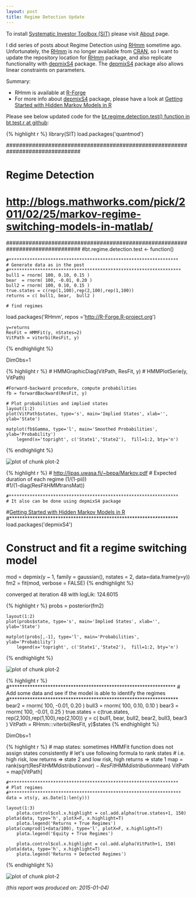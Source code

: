```yaml
---
layout: post
title: Regime Detection Update
---
```



To install [Systematic Investor Toolbox (SIT)](https://github.com/systematicinvestor/SIT) please visit [About](/about) page.





I did series of posts about Regime Detection using [RHmm](http://cran.r-project.org/web/packages/RHmm/index.html)
sometime ago. Unfortunately, the [RHmm](http://cran.r-project.org/web/packages/RHmm/index.html) is no 
longer available from [CRAN](http://cran.r-project.org/web/packages/RHmm/index.html), so I want to
update the repository location for [RHmm](http://r-forge.r-project.org/R/?group_id=85) package, and
also replicate functionality with [depmixS4](http://cran.r-project.org/web/packages/depmixS4/index.html)
package. The [depmixS4](http://cran.r-project.org/web/packages/depmixS4/index.html) package
also allows linear constraints on parameters.

Summary:

* RHmm is available at [R-Forge](http://r-forge.r-project.org/R/?group_id=85)
* For more info about [depmixS4](http://cran.r-project.org/web/packages/depmixS4/index.html) package,
please have a look at [Getting Started with Hidden Markov Models in R](http://blog.revolutionanalytics.com/2014/03/r-and-hidden-markov-models.html)  

Please see below updated code for the [bt.regime.detection.test() function in bt.test.r at github](https://github.com/systematicinvestor/SIT/blob/master/R/bt.test.r):


{% highlight r %}
library(SIT)
load.packages('quantmod')

###############################################################################
# Regime Detection
# http://blogs.mathworks.com/pick/2011/02/25/markov-regime-switching-models-in-matlab/
###############################################################################
#bt.regime.detection.test <- function() 

	#*****************************************************************
	# Generate data as in the post
	#****************************************************************** 
	bull1 = rnorm( 100, 0.10, 0.15 )
	bear  = rnorm( 100, -0.01, 0.20 )
	bull2 = rnorm( 100, 0.10, 0.15 )
	true.states = c(rep(1,100),rep(2,100),rep(1,100))
	returns = c( bull1, bear,  bull2 )

	# find regimes
  load.packages('RHmm', repos ='http://R-Forge.R-project.org')

	y=returns
	ResFit = HMMFit(y, nStates=2)
	VitPath = viterbi(ResFit, y)
{% endhighlight %}

DimObs=1


{% highlight r %}
	# HMMGraphicDiag(VitPath, ResFit, y)
	# HMMPlotSerie(y, VitPath)

	#Forward-backward procedure, compute probabilities
	fb = forwardBackward(ResFit, y)

	# Plot probabilities and implied states
	layout(1:2)
	plot(VitPath$states, type='s', main='Implied States', xlab='', ylab='State')
	
	matplot(fb$Gamma, type='l', main='Smoothed Probabilities', ylab='Probability')
		legend(x='topright', c('State1','State2'),  fill=1:2, bty='n')
{% endhighlight %}

![plot of chunk plot-2](/public/images/2015-01-02-Regime-Detection-Update/plot-2-1.png) 

{% highlight r %}
	# http://lipas.uwasa.fi/~bepa/Markov.pdf
	# Expected duration of each regime (1/(1-pii))                
	#1/(1-diag(ResFit$HMM$transMat))
          

	#*****************************************************************
	# It also can be done using depmixS4 package
  #[Getting Started with Hidden Markov Models in R](http://blog.revolutionanalytics.com/2014/03/r-and-hidden-markov-models.html)
	#****************************************************************** 
  load.packages('depmixS4')

  # Construct and fit a regime switching model
  mod = depmix(y ~ 1, family = gaussian(), nstates = 2, data=data.frame(y=y))
  fm2 = fit(mod, verbose = FALSE)
{% endhighlight %}

converged at iteration 48 with logLik: 124.6015 


{% highlight r %}
  probs = posterior(fm2)

	layout(1:2)
	plot(probs$state, type='s', main='Implied States', xlab='', ylab='State')
	
	matplot(probs[,-1], type='l', main='Probabilities', ylab='Probability')
		legend(x='topright', c('State1','State2'),  fill=1:2, bty='n')
{% endhighlight %}

![plot of chunk plot-2](/public/images/2015-01-02-Regime-Detection-Update/plot-2-2.png) 

{% highlight r %}
	#*****************************************************************
	# Add some data and see if the model is able to identify the regimes
	#****************************************************************** 
	bear2  = rnorm( 100, -0.01, 0.20 )
	bull3 = rnorm( 100, 0.10, 0.10 )
	bear3  = rnorm( 100, -0.01, 0.25 )
  true.states = c(true.states, rep(2,100),rep(1,100),rep(2,100))
	y = c( bull1, bear,  bull2, bear2, bull3, bear3 )
	VitPath = RHmm:::viterbi(ResFit, y)$states
{% endhighlight %}

DimObs=1


{% highlight r %}
	# map states: sometimes HMMFit function does not assign states consistently
	# let's use following formula to rank states
	# i.e. high risk, low returns => state 2 and low risk, high returns => state 1
	map = rank(sqrt(ResFit$HMM$distribution$var) - ResFit$HMM$distribution$mean)
	VitPath = map[VitPath]

	#*****************************************************************
	# Plot regimes
	#****************************************************************** 
	data = xts(y, as.Date(1:len(y)))

	layout(1:3)
		plota.control$col.x.highlight = col.add.alpha(true.states+1, 150)
	plota(data, type='h', plotX=F, x.highlight=T)
		plota.legend('Returns + True Regimes')
	plota(cumprod(1+data/100), type='l', plotX=F, x.highlight=T)
		plota.legend('Equity + True Regimes')
	
		plota.control$col.x.highlight = col.add.alpha(VitPath+1, 150)
	plota(data, type='h', x.highlight=T)
		plota.legend('Returns + Detected Regimes')
{% endhighlight %}

![plot of chunk plot-2](/public/images/2015-01-02-Regime-Detection-Update/plot-2-3.png) 


*(this report was produced on: 2015-01-04)*
